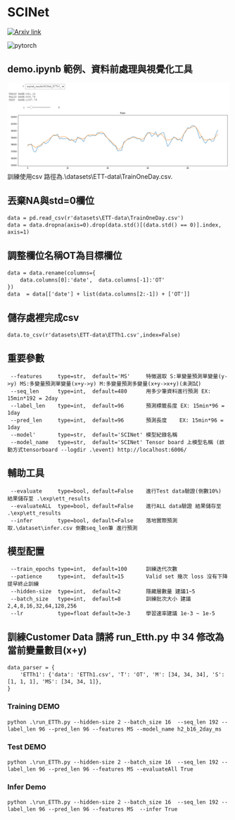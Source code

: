 # SCINet

[![Arxiv link](https://img.shields.io/badge/arXiv-Time%20Series%20is%20a%20Special%20Sequence%3A%20Forecasting%20with%20Sample%20Convolution%20and%20Interaction-%23B31B1B)](https://arxiv.org/pdf/2106.09305.pdf)

![pytorch](https://img.shields.io/badge/-PyTorch-%23EE4C2C?logo=PyTorch&labelColor=lightgrey)


## demo.ipynb 範例、資料前處理與視覺化工具
![alt text](https://github.com/sungbohsun/SCINet/blob/main/demo.png)
 訓練使用csv 路徑為.\datasets\ETT-data\TrainOneDay.csv.

## 丟棄NA與std=0欄位
```
data = pd.read_csv(r'datasets\ETT-data\TrainOneDay.csv')
data = data.dropna(axis=0).drop(data.std()[(data.std() == 0)].index, axis=1)
```

## 調整欄位名稱OT為目標欄位
```
data = data.rename(columns={
    data.columns[0]:'date',  data.columns[-1]:'OT'
})
data  = data[['date'] + list(data.columns[2:-1]) + ['OT']]
```
## 儲存處裡完成csv
```
data.to_csv(r'datasets\ETT-data\ETTh1.csv',index=False)
```
 ## 重要參數
```
 --features     type=str,  default='MS'     特徵選取 S:單變量預測單變量(y->y) MS:多變量預測單變量(x+y->y) M:多變量預測多變量(x+y->x+y)(未測試)
 --seq_len      type=int,  default=480      用多少筆資料進行預測 EX: 15min*192 = 2day 
 --label_len    type=int,  default=96       預測標籤長度 EX: 15min*96 = 1day 
 --pred_len     type=int,  default=96       預測長度    EX: 15min*96 = 1day 
 --model'       type=str,  default='SCINet' 模型紀錄名稱
 --model_name   type=str,  default='SCINet' Tensor board 上模型名稱 (啟動方式tensorboard --logdir .\event) http://localhost:6006/
```

## 輔助工具
```
 --evaluate     type=bool, default=False    進行Test data驗證(倒數10%) 結果儲存至 .\exp\ett_results
 --evaluateALL  type=bool, default=False    進行ALL data驗證 結果儲存至 .\exp\ett_results
 --infer        type=bool, default=False    落地實際預測 取.\dataset\infer.csv 倒數seq_len筆 進行預測
```

## 模型配置
```
 --train_epochs type=int,  default=100      訓練迭代次數
 --patience     type=int,  default=15       Valid set 幾次 loss 沒有下降提早終止訓練
 --hidden-size  type=int,  default=2        隱藏層數量 建議1~5
 --batch_size   type=int,  default=8        訓練批次大小 建議2,4,8,16,32,64,128,256
 --lr           type=float default=3e-3     學習速率建議 1e-3 ~ 1e-5

```

## 訓練Customer Data 請將 run_Etth.py 中 34 修改為當前變量數目(x+y) 
```
data_parser = {
    'ETTh1': {'data': 'ETTh1.csv', 'T': 'OT', 'M': [34, 34, 34], 'S': [1, 1, 1], 'MS': [34, 34, 1]},
}
```

### Training DEMO
```
python .\run_ETTh.py --hidden-size 2 --batch_size 16  --seq_len 192 --label_len 96 --pred_len 96 --features MS --model_name h2_b16_2day_ms 
```

### Test DEMO
```
python .\run_ETTh.py --hidden-size 2 --batch_size 16  --seq_len 192 --label_len 96 --pred_len 96 --features MS --evaluateAll True
```

### Infer Demo
```
python .\run_ETTh.py --hidden-size 2 --batch_size 16  --seq_len 192 --label_len 96 --pred_len 96 --features MS  --infer True
```
